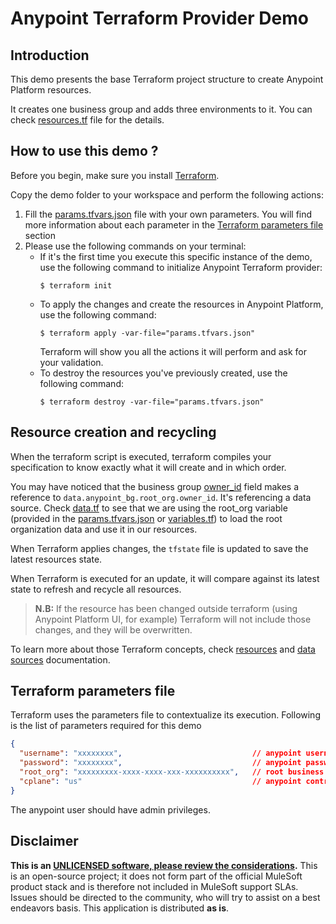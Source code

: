# Anypoint Terraform Provider Demo

## Introduction
This demo presents the base Terraform project structure to create Anypoint Platform resources.

It creates one business group and adds three environments to it. You can check [resources.tf](resources.tf) file for the details.


## How to use this demo ? 
Before you begin, make sure you install [Terraform](https://learn.hashicorp.com/tutorials/terraform/install-cli).

Copy the demo folder to your workspace and perform the following actions: 

1. Fill the [params.tfvars.json](params.tfvars.json) file with your own parameters. You will find more information about each parameter in the [Terraform parameters file](#terraform-parameters-file) section
2. Please use the following commands on your terminal:
    * If it's the first time you execute this specific instance of the demo, use the following command to initialize Anypoint Terraform provider: 
      ```shell
      $ terraform init  
      ```
    * To apply the changes and create the resources in Anypoint Platform, use the following command: 
      ```shell
      $ terraform apply -var-file="params.tfvars.json"
      ```
      Terraform will show you all the actions it will perform and ask for your validation. 
    * To destroy the resources you've previously created, use the following command:
      ```shell
      $ terraform destroy -var-file="params.tfvars.json"
      ```

## Resource creation and recycling
When the terraform script is executed, terraform compiles your specification to know exactly what it will create and in which order. 

You may have noticed that the business group [owner_id](resources.tf) field makes a reference to ```data.anypoint_bg.root_org.owner_id```. It's referencing 
a data source. Check [data.tf](data.tf) to see that we are using the root_org variable (provided in the [params.tfvars.json](params.tfvars.json) or [variables.tf](variables.tf)) to load the root organization data and use it in our resources.

When Terraform applies changes, the `tfstate` file is updated to save the latest resources state.

When Terraform is executed for an update, it will compare against its latest state to refresh and recycle all resources. 

> **N.B:** If the resource has been changed outside terraform (using Anypoint Platform UI, for example) Terraform will not include those changes, and they will be overwritten.

To learn more about those Terraform concepts, check [resources](https://developer.hashicorp.com/terraform/language/resources/syntax) and [data sources](https://developer.hashicorp.com/terraform/language/data-sources) documentation. 


## Terraform parameters file
Terraform uses the parameters file to contextualize its execution. Following is the list of parameters required for this demo
```json
{
  "username": "xxxxxxxx",                             // anypoint username 
  "password": "xxxxxxxx",                             // anypoint password
  "root_org": "xxxxxxxxx-xxxx-xxxx-xxx-xxxxxxxxxx",   // root business group id
  "cplane": "us"                                      // anypoint control plane
}
```
The anypoint user should have admin privileges.  


## Disclaimer
**This is an [UNLICENSED software, please review the considerations](LICENSE).** 
This is an open-source project; it does not form part of the official MuleSoft product stack and is therefore not included in MuleSoft support SLAs. Issues should be directed to the community, who will try to assist on a best endeavors basis. This application is distributed **as is**.
